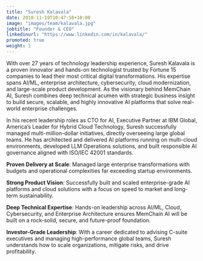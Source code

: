 ```yaml
---
title: "Suresh Kalavala"
date: 2018-11-19T10:47:58+10:00
image: "images/team/kalavala.jpg"
jobtitle: "Founder & CEO"
linkedinurl: "https://www.linkedin.com/in/kalavala/"
promoted: true
weight: 1
---
```


With over 27 years of technology leadership experience, Suresh Kalavala is a proven innovator and hands-on technologist trusted by Fortune 15 companies to lead their most critical digital transformations. His expertise spans AI/ML, enterprise architecture, cybersecurity, cloud modernization, and large-scale product development. As the visionary behind MemChain AI, Suresh combines deep technical acumen with strategic business insight to build secure, scalable, and highly innovative AI platforms that solve real-world enterprise challenges.

In his recent leadership roles as CTO for AI, Executive Partner at IBM Global, America’s Leader for Hybrid Cloud Technology, Suresh successfully managed multi-million-dollar initiatives, directly overseeing large global teams. He has architected and delivered AI platforms running on multi-cloud environments, developed LLM Operations solutions, and built responsible AI governance aligned with ISO/IEC 42001 standards.

**Proven Delivery at Scale**: Managed large enterprise transformations with budgets and operational complexities far exceeding startup environments.

**Strong Product Vision**: Successfully built and scaled enterprise-grade AI platforms and cloud solutions with a focus on speed to market and long-term sustainability.

**Deep Technical Expertise**: Hands-on leadership across AI/ML, Cloud, Cybersecurity, and Enterprise Architecture ensures MemChain AI will be built on a rock-solid, secure, and future-proof foundation.

**Investor-Grade Leadership**: With a career dedicated to advising C-suite executives and managing high-performance global teams, Suresh understands how to scale organizations, mitigate risks, and drive profitability.
